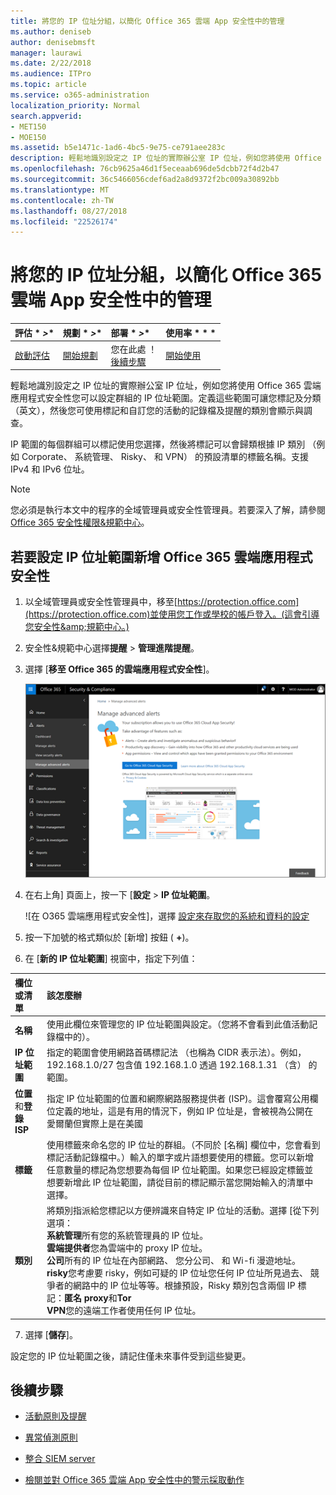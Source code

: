 ```yaml
---
title: 將您的 IP 位址分組，以簡化 Office 365 雲端 App 安全性中的管理
ms.author: deniseb
author: denisebmsft
manager: laurawi
ms.date: 2/22/2018
ms.audience: ITPro
ms.topic: article
ms.service: o365-administration
localization_priority: Normal
search.appverid:
- MET150
- MOE150
ms.assetid: b5e1471c-1ad6-4bc5-9e75-ce791aee283c
description: 輕鬆地識別設定之 IP 位址的實際辦公室 IP 位址，例如您將使用 Office 365 雲端應用程式安全性您可以設定群組的 IP 位址範圍。
ms.openlocfilehash: 76cb9625a46d1f5eceaab696de5dcbb72f4d2b47
ms.sourcegitcommit: 36c5466056cdef6ad2a8d9372f2bc009a30892bb
ms.translationtype: MT
ms.contentlocale: zh-TW
ms.lasthandoff: 08/27/2018
ms.locfileid: "22526174"
---
```

# <a name="group-your-ip-addresses-to-simplify-management-in-office-365-cloud-app-security"></a>將您的 IP 位址分組，以簡化 Office 365 雲端 App 安全性中的管理
  
|評估 * *\>**|規劃 * *\>**|部署 * *\>**|使用率 * * *|
|:-----|:-----|:-----|:-----|
|[啟動評估](office-365-cas-overview.md) <br/> |[開始規劃](get-ready-for-office-365-cas.md) <br/> |您在此處 ！  <br/> [後續步驟](#next-steps) <br/> |[開始使用](utilization-activities-for-ocas.md) <br/> |
   
輕鬆地識別設定之 IP 位址的實際辦公室 IP 位址，例如您將使用 Office 365 雲端應用程式安全性您可以設定群組的 IP 位址範圍。定義這些範圍可讓您標記及分類 （英文），然後您可使用標記和自訂您的活動的記錄檔及提醒的類別會顯示與調查。
  
IP 範圍的每個群組可以標記使用您選擇，然後將標記可以會歸類根據 IP 類別 （例如 Corporate、 系統管理、 Risky、 和 VPN） 的預設清單的標籤名稱。支援 IPv4 和 IPv6 位址。
  
> [!NOTE]
> 您必須是執行本文中的程序的全域管理員或安全性管理員。若要深入了解，請參閱[Office 365 安全性權限&amp;規範中心](permissions-in-the-security-and-compliance-center.md)。 
  
## <a name="to-set-up-an-ip-address-range-in-office-365-cloud-app-security"></a>若要設定 IP 位址範圍新增 Office 365 雲端應用程式安全性

1. 以全域管理員或安全性管理員中，移至[https://protection.office.com](https://protection.office.com)並使用您工作或學校的帳戶登入。(這會引導您安全性&amp;規範中心。) 
    
2. 安全性&amp;規範中心選擇**提醒** \> **管理進階提醒**。
    
3. 選擇 [**移至 Office 365 的雲端應用程式安全性**]。
    
    ![安全性&amp;規範中心選擇管理進階警告移至 Office 365 雲端應用程式安全性](media/958632d4-03e3-4ade-8e22-d5509db6fca7.png)
  
4. 在右上角] 頁面上，按一下 [**設定** \> **IP 位址範圍**。
    
    ![在 O365 雲端應用程式安全性]，選擇 [設定來存取您的系統和資料的設定](media/f6c48ee3-39b4-4b5a-8252-b6493b7bcd3d.png)
  
5. 按一下加號的格式類似於 [新增] 按鈕 ( **+**)。
    
6. 在 [**新的 IP 位址範圍**] 視窗中，指定下列值： 
    
|**欄位或清單**|**該怎麼辦**|
|:-----|:-----|
|**名稱** <br/> |使用此欄位來管理您的 IP 位址範圍與設定。（您將不會看到此值活動記錄檔中的）。  <br/> |
|**IP 位址範圍** <br/> |指定的範圍會使用網路首碼標記法 （也稱為 CIDR 表示法）。例如，192.168.1.0/27 包含值 192.168.1.0 透過 192.168.1.31 （含） 的範圍。  <br/> |
|**位置**和**登錄 ISP** <br/> |指定 IP 位址範圍的位置和網際網路服務提供者 (ISP)。這會覆寫公用欄位定義的地址，這是有用的情況下，例如 IP 位址是，會被視為公開在愛爾蘭但實際上是在美國  <br/> |
|**標籤** <br/> |使用標籤來命名您的 IP 位址的群組。（不同於 [名稱] 欄位中，您會看到標記活動記錄檔中。）輸入的單字或片語想要使用的標籤。您可以新增任意數量的標記為您想要為每個 IP 位址範圍。如果您已經設定標籤並想要新增此 IP 位址範圍，請從目前的標記顯示當您開始輸入的清單中選擇。  <br/> |
|**類別** <br/> | 將類別指派給您標記以方便辨識來自特定 IP 位址的活動。選擇 [從下列選項：<br/> **系統管理**所有您的系統管理員的 IP 位址。  <br/> **雲端提供者**您為雲端中的 proxy IP 位址。  <br/> **公司**所有的 IP 位址在內部網路、 您分公司、 和 Wi-fi 漫遊地址。  <br/> **risky**您考慮要 risky，例如可疑的 IP 位址您任何 IP 位址所見過去、 競爭者的網路中的 IP 位址等等。根據預設，Risky 類別包含兩個 IP 標記：**匿名 proxy**和**Tor** <br/> **VPN**您的遠端工作者使用任何 IP 位址。  <br/> |
   
7. 選擇 [**儲存**]。
    
設定您的 IP 位址範圍之後，請記住僅未來事件受到這些變更。
  
## <a name="next-steps"></a>後續步驟

- [活動原則及提醒](activity-policies-and-alerts.md)
    
- [異常偵測原則](anomaly-detection-policies-in-ocas.md)
    
- [整合 SIEM server](integrate-your-siem-server-with-office-365-cas.md)
    
- [檢閱並對 Office 365 雲端 App 安全性中的警示採取動作](review-office-365-cas-alerts.md)
    

